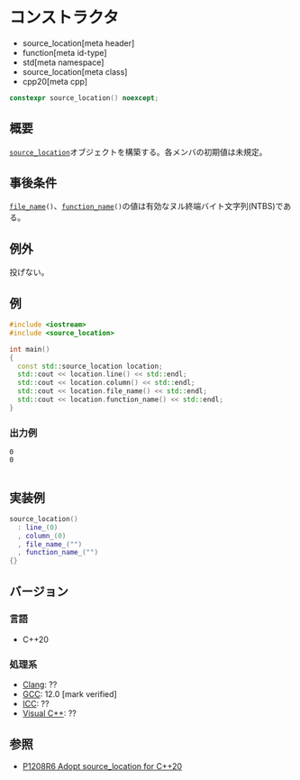 # コンストラクタ
* source_location[meta header]
* function[meta id-type]
* std[meta namespace]
* source_location[meta class]
* cpp20[meta cpp]

```cpp
constexpr source_location() noexcept;
```

## 概要

[`source_location`](../source_location.md)オブジェクトを構築する。各メンバの初期値は未規定。

## 事後条件

[`file_name`](file_name.md)`()`、[`function_name`](function_name.md)`()`の値は有効なヌル終端バイト文字列(NTBS)である。

## 例外
投げない。

## 例
```cpp example
#include <iostream>
#include <source_location>

int main()
{
  const std::source_location location;
  std::cout << location.line() << std::endl;
  std::cout << location.column() << std::endl;
  std::cout << location.file_name() << std::endl;
  std::cout << location.function_name() << std::endl;
}
```

### 出力例
```
0
0


```

## 実装例
```cpp
source_location()
  : line_(0)
  , column_(0)
  , file_name_("")
  , function_name_("")
{}
```

## バージョン
### 言語
- C++20

### 処理系
- [Clang](/implementation.md#clang): ??
- [GCC](/implementation.md#gcc): 12.0 [mark verified]
- [ICC](/implementation.md#icc): ??
- [Visual C++](/implementation.md#visual_cpp): ??

## 参照

- [P1208R6 Adopt source_location for C++20](http://www.open-std.org/jtc1/sc22/wg21/docs/papers/2019/p1208r6.pdf)
